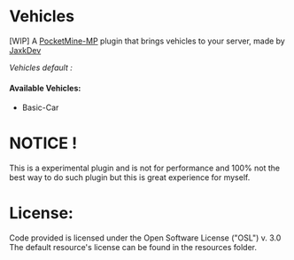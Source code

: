 # Vehicles
[WIP] A [PocketMine-MP](https://github.com/pmmp/PocketMine-MP) plugin that brings vehicles to your server, made by [JaxkDev](https://github.com/JaxkDev)

_Vehicles default :_
#### Available Vehicles:
- Basic-Car

# NOTICE !
This is a experimental plugin and is not for performance and 100% not the best way to do such plugin but this is great experience for myself.

# License:
Code provided is licensed under the Open Software License ("OSL") v. 3.0
The default resource's license can be found in the resources folder.
